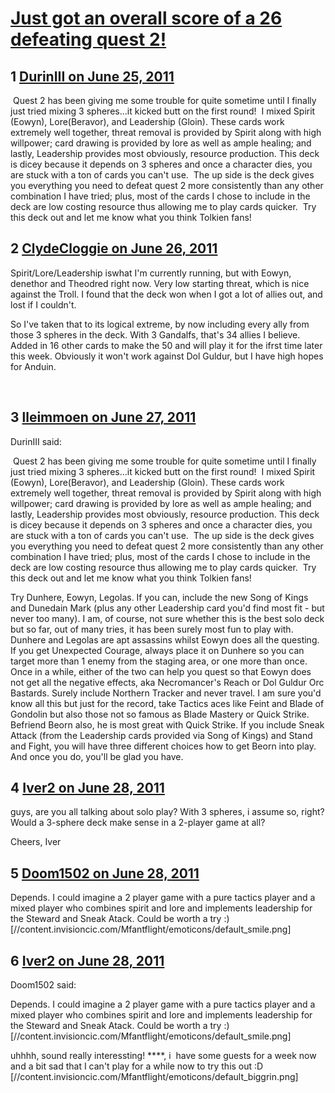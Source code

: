 # [Just got an overall score of a 26 defeating quest 2!](https://community.fantasyflightgames.com/topic/49048-just-got-an-overall-score-of-a-26-defeating-quest-2/)

## 1 [DurinIII on June 25, 2011](https://community.fantasyflightgames.com/topic/49048-just-got-an-overall-score-of-a-26-defeating-quest-2/?do=findComment&comment=490918)

 Quest 2 has been giving me some trouble for quite sometime until I finally just tried mixing 3 spheres...it kicked butt on the first round!  I mixed Spirit (Eowyn), Lore(Beravor), and Leadership (Gloin). These cards work extremely well together, threat removal is provided by Spirit along with high willpower; card drawing is provided by lore as well as ample healing; and lastly, Leadership provides most obviously, resource production. This deck is dicey because it depends on 3 spheres and once a character dies, you are stuck with a ton of cards you can't use.  The up side is the deck gives you everything you need to defeat quest 2 more consistently than any other combination I have tried; plus, most of the cards I chose to include in the deck are low costing resource thus allowing me to play cards quicker.  Try this deck out and let me know what you think Tolkien fans!

## 2 [ClydeCloggie on June 26, 2011](https://community.fantasyflightgames.com/topic/49048-just-got-an-overall-score-of-a-26-defeating-quest-2/?do=findComment&comment=491225)

Spirit/Lore/Leadership iswhat I'm currently running, but with Eowyn, denethor and Theodred right now. Very low starting threat, which is nice against the Troll. I found that the deck won when I got a lot of allies out, and lost if I couldn't.

So I've taken that to its logical extreme, by now including every ally from those 3 spheres in the deck. With 3 Gandalfs, that's 34 allies I believe. Added in 16 other cards to make the 50 and will play it for the ifrst time later this week. Obviously it won't work against Dol Guldur, but I have high hopes for Anduin.

 

## 3 [lleimmoen on June 27, 2011](https://community.fantasyflightgames.com/topic/49048-just-got-an-overall-score-of-a-26-defeating-quest-2/?do=findComment&comment=491414)

DurinIII said:

 Quest 2 has been giving me some trouble for quite sometime until I finally just tried mixing 3 spheres...it kicked butt on the first round!  I mixed Spirit (Eowyn), Lore(Beravor), and Leadership (Gloin). These cards work extremely well together, threat removal is provided by Spirit along with high willpower; card drawing is provided by lore as well as ample healing; and lastly, Leadership provides most obviously, resource production. This deck is dicey because it depends on 3 spheres and once a character dies, you are stuck with a ton of cards you can't use.  The up side is the deck gives you everything you need to defeat quest 2 more consistently than any other combination I have tried; plus, most of the cards I chose to include in the deck are low costing resource thus allowing me to play cards quicker.  Try this deck out and let me know what you think Tolkien fans!



Try Dunhere, Eowyn, Legolas. If you can, include the new Song of Kings and Dunedain Mark (plus any other Leadership card you'd find most fit - but never too many). I am, of course, not sure whether this is the best solo deck but so far, out of many tries, it has been surely most fun to play with. Dunhere and Legolas are apt assassins whilst Eowyn does all the questing. If you get Unexpected Courage, always place it on Dunhere so you can target more than 1 enemy from the staging area, or one more than once. Once in a while, either of the two can help you quest so that Eowyn does not get all the negative effects, aka Necromancer's Reach or Dol Guldur Orc Bastards. Surely include Northern Tracker and never travel. I am sure you'd know all this but just for the record, take Tactics aces like Feint and Blade of Gondolin but also those not so famous as Blade Mastery or Quick Strike. Befriend Beorn also, he is most great with Quick Strike. If you include Sneak Attack (from the Leadership cards provided via Song of Kings) and Stand and Fight, you will have three different choices how to get Beorn into play. And once you do, you'll be glad you have.

## 4 [Iver2 on June 28, 2011](https://community.fantasyflightgames.com/topic/49048-just-got-an-overall-score-of-a-26-defeating-quest-2/?do=findComment&comment=492030)

guys, are you all talking about solo play? With 3 spheres, i assume so, right? Would a 3-sphere deck make sense in a 2-player game at all?

Cheers,
Iver

## 5 [Doom1502 on June 28, 2011](https://community.fantasyflightgames.com/topic/49048-just-got-an-overall-score-of-a-26-defeating-quest-2/?do=findComment&comment=492116)

Depends. I could imagine a 2 player game with a pure tactics player and a mixed player who combines spirit and lore and implements leadership for the Steward and Sneak Atack. Could be worth a try :) [//content.invisioncic.com/Mfantflight/emoticons/default_smile.png]

## 6 [Iver2 on June 28, 2011](https://community.fantasyflightgames.com/topic/49048-just-got-an-overall-score-of-a-26-defeating-quest-2/?do=findComment&comment=492152)

Doom1502 said:

Depends. I could imagine a 2 player game with a pure tactics player and a mixed player who combines spirit and lore and implements leadership for the Steward and Sneak Atack. Could be worth a try :) [//content.invisioncic.com/Mfantflight/emoticons/default_smile.png]



uhhhh, sound really interessting! ****, i  have some guests for a week now and a bit sad that I can't play for a while now to try this out :D [//content.invisioncic.com/Mfantflight/emoticons/default_biggrin.png]

